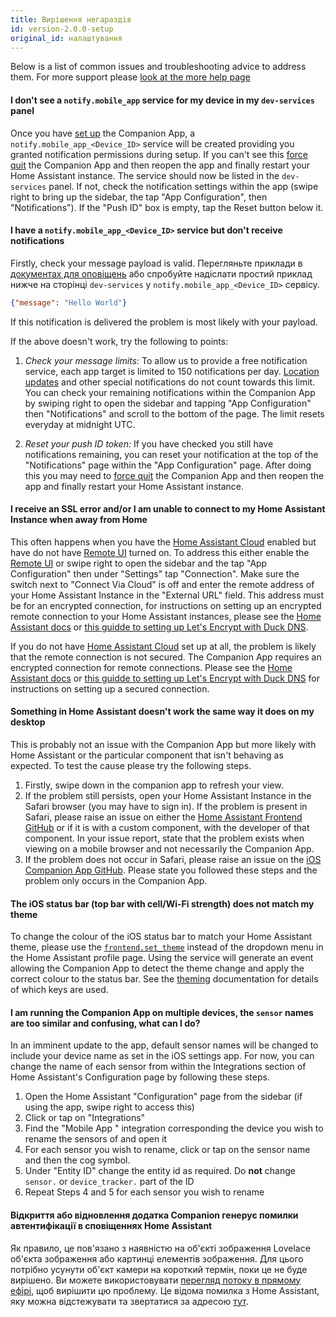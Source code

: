 ```yaml
---
title: Вирішення негараздів
id: version-2.0.0-setup
original_id: налаштування
---
```


Below is a list of common issues and troubleshooting advice to address them. For more support please [look at the more help page](more-help.md)

#### I don't see a `notify.mobile_app` service for my device in my `dev-services` panel

Once you have [set up](../getting_started/index.md) the Companion App, a `notify.mobile_app_<Device_ID>` service will be created providing you granted notification permissions during setup. If you can't see this [force quit](https://support.apple.com/HT201330) the Companion App and then reopen the app and finally restart your Home Assistant instance. The service should now be listed in the `dev-services` panel. If not, check the notification settings within the app (swipe right to bring up the sidebar, the tap "App Configuration", then "Notifications"). If the "Push ID" box is empty, tap the Reset button below it.

#### I have a `notify.mobile_app_<Device_ID>` service but don't receive notifications

Firstly, check your message payload is valid. Перегляньте приклади в [документах для оповіщень](../notifications/basic.md) або спробуйте надіслати простий приклад нижче на сторінці `dev-services` у `notify.mobile_app_<Device_ID>` сервісу.

```JSON
{"message": "Hello World"}
```

If this notification is delivered the problem is most likely with your payload.

If the above doesn't work, try the following to points:

1. *Check your message limits:* To allow us to provide a free notification service, each app target is limited to 150 notifications per day. [Location updates](../notifications/location.md) and other special notifications do not count towards this limit. You can check your remaining notifications within the Companion App by swiping right to open the sidebar and tapping "App Configuration" then "Notifications" and scroll to the bottom of the page. The limit resets everyday at midnight UTC.

2. *Reset your push ID token:* If you have checked you still have notifications remaining, you can reset your notification at the top of the "Notifications" page within the "App Configuration" page. After doing this you may need to [force quit](https://support.apple.com/HT201330) the Companion App and then reopen the app and finally restart your Home Assistant instance.

#### I receive an SSL error and/or I am unable to connect to my Home Assistant Instance when away from Home

This often happens when you have the [Home Assistant Cloud](https://www.home-assistant.io/cloud/) enabled but have do not have [Remote UI](https://www.nabucasa.com/config/remote/) turned on. To address this either enable the [Remote UI](https://www.nabucasa.com/config/remote/) or swipe right to open the sidebar and the tap "App Configuration" then under "Settings" tap "Connection". Make sure the switch next to "Connect Via Cloud" is off and enter the remote address of your Home Assistant Instance in the "External URL" field. This address must be for an encrypted connection, for instructions on setting up an encrypted remote connection to your Home Assistant instances, please see the [Home Assistant docs](https://www.home-assistant.io/docs/configuration/remote/) or [this guidde to setting up Let's Encrypt with Duck DNS](https://www.home-assistant.io/docs/ecosystem/certificates/lets_encrypt/).

If you do not have [Home Assistant Cloud](https://www.home-assistant.io/cloud/) set up at all, the problem is likely that the remote connection is not secured. The Companion App requires an encrypted connection for remote connections. Please see the [Home Assistant docs](https://www.home-assistant.io/docs/configuration/remote/) or [this guidde to setting up Let's Encrypt with Duck DNS](https://www.home-assistant.io/docs/ecosystem/certificates/lets_encrypt/) for instructions on setting up a secured connection.

#### Something in Home Assistant doesn't work the same way it does on my desktop

This is probably not an issue with the Companion App but more likely with Home Assistant or the particular component that isn't behaving as expected. To test the cause please try the following steps.

1. Firstly, swipe down in the companion app to refresh your view.
2. If the problem still persists, open your Home Assistant Instance in the Safari browser (you may have to sign in). If the problem is present in Safari, please raise an issue on either the [Home Assistant Frontend GitHub](https://github.com/home-assistant/home-assistant-polymer/issues) or if it is with a custom component, with the developer of that component. In your issue report, state that the problem exists when viewing on a mobile browser and not necessarily the Companion App.
3. If the problem does not occur in Safari, please raise an issue on the [iOS Companion App GitHub](https://github.com/home-assistant/home-assistant-iOS/issues). Please state you followed these steps and the problem only occurs in the Companion App.

#### The iOS status bar (top bar with cell/Wi-Fi strength) does not match my theme

To change the colour of the iOS status bar to match your Home Assistant theme, please use the [`frontend.set_theme`](https://www.home-assistant.io/components/frontend/#theme-automation) instead of the dropdown menu in the Home Assistant profile page. Using the service will generate an event allowing the Companion App to detect the theme change and apply the correct colour to the status bar. See the [theming](../integrations/theming.md) documentation for details of which keys are used.

#### I am running the Companion App on multiple devices, the `sensor` names are too similar and confusing, what can I do?

In an imminent update to the app, default sensor names will be changed to include your device name as set in the iOS settings app. For now, you can change the name of each sensor from within the Integrations section of Home Assistant's Configuration page by following these steps.

1. Open the Home Assistant "Configuration" page from the sidebar (if using the app, swipe right to access this)
2. Click or tap on "Integrations"
3. Find the "Mobile App <device name>" integration corresponding the device you wish to rename the sensors of and open it
4. For each sensor you wish to rename, click or tap on the sensor name and then the cog symbol.
5. Under "Entity ID" change the entity id as required. Do **not** change `sensor.` or `device_tracker.` part of the ID
6. Repeat Steps 4 and 5 for each sensor you wish to rename

#### Відкриття або відновлення додатка Companion генерує помилки автентифікації в сповіщеннях Home Assistant

Як правило, це пов'язано з наявністю на об'єкті зображення Lovelace об'єкта зображення або картинці елементів зображення. Для цього потрібно усунути об'єкт камери на короткий термін, поки це не буде вирішено. Ви можете використовувати [перегляд потоку в прямому ефірі](https://github.com/home-assistant/home-assistant/issues/23055), щоб вирішити цю проблему. Це відома помилка з Home Assistant, яку можна відстежувати та звертатися за адресою [тут](https://github.com/home-assistant/home-assistant/issues/23055).